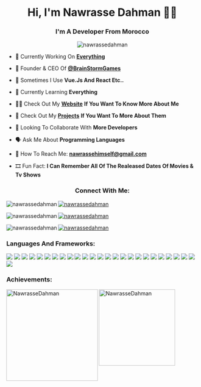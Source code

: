 <h1 align="center">Hi, I'm Nawrasse Dahman 👨‍💻 </h1>

<h3 align="center">I'm A Developer From Morocco</h3>

<p align="center"> <img src="https://komarev.com/ghpvc/?username=nawrassedahman&label=Profile%20views&color=0e75b6&style=flat" alt="nawrassedahman" /> </p>


- 🤖 Currently Working On [**Everything**](https://github.com/NawrasseDahman)

- 👑 Founder & CEO Of [**@BrainStormGames**](https://github.com/BrainstormGames)

- 👀 Sometimes I Use **Vue.Js And React Etc..**

- 🧠 Currently Learning **Everything**

- 👨‍💻 Check Out My [**Website**](https://nawrassedahman.github.io) **If You Want To Know More About Me**

- 🌟 Check Out My [**Projects**](https://nawrassedahman.github.io/repository) **If You Want To More About Them**

- 🤩 Looking To Collaborate With **More Developers**

- 🗣️ Ask Me About **Programming Languages**

- 📧 How To Reach Me: **nawrassehimself@gmail.com**

- 🎞️ Fun Fact: **I Can Remember All Of The Realeased Dates Of Movies & Tv Shows**

<p align="center">

<h3 align="center">Connect With Me:</h3>

<a href="https://twitter.com/nawrassedahman" target="blank"><img align="left" src="https://img.shields.io/badge/Twitter-1DA1F2?style=for-the-badge&logo=twitter&logoColor=white" alt="nawrassedahman" /></a>

<a href="https://instagram.com/nawrassedahman" target="blank"><img align="center" src="https://img.shields.io/badge/Instagram-E4405F?style=for-the-badge&logo=instagram&logoColor=white" alt="nawrassedahman" /></a>

<a href="https://open.spotify.com/user/72clwpvmzjpne0gpnfs9tldd9?si=gRZFoZ6NRYOrVlUKIiPQXQ&utm_source=copy-link&dl_branch=1" target="blank"><img align="left" src="https://img.shields.io/badge/Spotify-1ED760?&style=for-the-badge&logo=spotify&logoColor=white" alt="nawrassedahman" /></a>

<a href="https://discord.gg/wEdNaN8ZPP" target="blank"><img align="center" src="https://img.shields.io/badge/%3CServer%3E-%237289DA.svg?style=for-the-badge&logo=discord&logoColor=white" alt="nawrassedahman" /></a>

<a href="https://codepen.io/nawrassedahman" target="blank"><img align="left" src="https://img.shields.io/badge/Codepen-000000?style=for-the-badge&logo=codepen&logoColor=white" alt="nawrassedahman" /></a>

<a href="https://www.facebook.com/nawrassedahman" target="blank"><img align="center" src="https://img.shields.io/badge/Facebook-1877F2?style=for-the-badge&logo=facebook&logoColor=white" alt="nawrassedahman" /></a>


### Languages And Frameworks:

![](https://img.shields.io/badge/HTML5-E34F26?style=for-the-badge&logo=html5&logoColor=white)
![](https://img.shields.io/badge/JavaScript-F7DF1E?style=for-the-badge&logo=javascript&logoColor=black)
![](https://img.shields.io/badge/Node.js-43853D?style=for-the-badge&logo=node.js&logoColor=white)
![](https://img.shields.io/badge/CSS3-1572B6?style=for-the-badge&logo=css3&logoColor=white)
![](https://img.shields.io/badge/Sass-CC6699?style=for-the-badge&logo=sass&logoColor=white)
![](https://img.shields.io/badge/Markdown-000000?style=for-the-badge&logo=markdown&logoColor=white)
![](https://img.shields.io/badge/Express.js-000000?style=for-the-badge&logo=express&logoColor=white)
![](https://img.shields.io/badge/React-20232A?style=for-the-badge&logo=react&logoColor=61DAFB)
![](https://img.shields.io/badge/Stylus-333333?style=for-the-badge&logo=stylus&logoColor=white)
![](https://img.shields.io/badge/Bootstrap-563D7C?style=for-the-badge&logo=bootstrap&logoColor=white)
![](https://img.shields.io/badge/Vue.js-35495E?style=for-the-badge&logo=vuedotjs&logoColor=4FC08D)
![](https://img.shields.io/badge/Flask-000000?style=for-the-badge&logo=flask&logoColor=white)
![](https://img.shields.io/badge/Git-F05032?style=for-the-badge&logo=git&logoColor=white)
![](https://img.shields.io/badge/Python-FFD43B?style=for-the-badge&logo=python&logoColor=darkgreen)
![](https://img.shields.io/badge/MongoDB-4EA94B?style=for-the-badge&logo=mongodb&logoColor=white)
![](https://img.shields.io/badge/TypeScript-007ACC?style=for-the-badge&logo=typescript&logoColor=white)
![](https://img.shields.io/badge/Java-ED8B00?style=for-the-badge&logo=java&logoColor=white)
![](https://img.shields.io/badge/Ruby-CC342D?style=for-the-badge&logo=ruby&logoColor=white)
![](https://img.shields.io/badge/Go-00ADD8?style=for-the-badge&logo=go&logoColor=white)
![](https://img.shields.io/badge/json-5E5C5C?style=for-the-badge&logo=json&logoColor=white)
![](https://img.shields.io/badge/Pug-E3C29B?style=for-the-badge&logo=pug&logoColor=black)
![](https://img.shields.io/badge/react-%2320232a.svg?style=for-the-badge&logo=react&logoColor=%2361DAFB)
![](https://img.shields.io/badge/NPM-%23000000.svg?style=for-the-badge&logo=npm&logoColor=white)
![](https://img.shields.io/badge/flask-%23000.svg?style=for-the-badge&logo=flask&logoColor=white)
![](https://img.shields.io/badge/tor-%237E4798.svg?style=for-the-badge&logo=tor-project&logoColor=white)
![](https://img.shields.io/badge/Babel-F9DC3e?style=for-the-badge&logo=babel&logoColor=black)


### Achievements:
  
<img align="center" src="https://github-readme-stats-nawrassedahman.vercel.app/api?username=NawrasseDahman&show_icons=true&theme=dracula&include_all_commits=true&count_private=true" alt="NawrasseDahman" height="200" />

<img align="left" src="https://github-readme-stats-nawrassedahman.vercel.app/api/top-langs/?username=NawrasseDahman&layout=compact&theme=dracula" alt="NawrasseDahman" height="240" />
